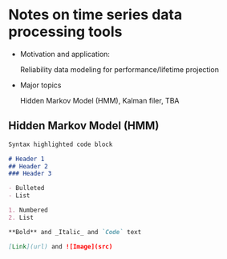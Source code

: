 # Notes on time series data processing tools
- Motivation and application:

  Reliability data modeling for performance/lifetime projection
- Major topics

  Hidden Markov Model (HMM), Kalman filer, TBA
## Hidden Markov Model (HMM)

```markdown
Syntax highlighted code block

# Header 1
## Header 2
### Header 3

- Bulleted
- List

1. Numbered
2. List

**Bold** and _Italic_ and `Code` text

[Link](url) and ![Image](src)
```
